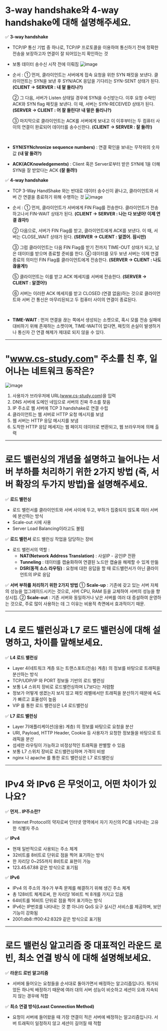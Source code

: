 # 3-way handshake와 4-way handshake에 대해 설명해주세요.

✅ **3-way handshake**

- TCP/IP 통신 기법 중 하나로, TCP/IP 프로토콜을 이용하여 통신하기 전에 정확한 전송을 보장하고자 연결이 잘 되어있는지 확인하는 것
- 보통 데이터 송수신 시작 전에 이뤄짐
  ![image](chan_img/3-way-handshake.png)
- 순서 :
  ① 먼저, 클라이언트는 서버에게 접속 요청을 위한 SYN 패킷을 보낸다. 클라이언트는 SYN을 보낸 후 SYN/ACK 응답을 기다리는 SYN-SENT 상태가 된다.
  **(CLIENT -> SERVER : 내 말 들리나?)**

  ② 그 다음, 서버가 Listen 상태일 경우에 SYN을 수신받는다. 이후 요청 수락인 ACK와 SYN flag 패킷을 보낸다. 이 때, 서버는 SYN-RECEIVED 상태가 된다.
  **(SERVER -> CLIENT : 어 잘 들린다! 내 말은 들리나?)**

  ③ 마지막으로 클라이언트는 ACK를 서버에게 보내고 이 이후부터는 두 컴퓨터 사이의 연결이 완료되어 데이터를 송수신한다.
  **(CLIENT -> SERVER : 잘 들려!)**

  <br/>

- **SYN(SYNchronize sequence numbers)** : 연결 확인을 보내는 무작위의 숫자 값 **(내 말 들려?)**
- **ACK(ACKnowledgements)** : Client 혹은 Server로부터 받은 SYN에 1을 더해 SYN을 잘 받았다는 ACK **(잘 들려!)**

✅ **4-way handshake**

- TCP 3-Way HandShake 와는 반대로 데이터 송수신이 끝나고, 클라이언트와 서버 간 연결을 종료하기 위해 수행하는 것
  ![image](chan_img/4-way-handshake.png)
- 순서 :
  ① 먼저, 클라이언트가 서버에게 FIN Flag를 전송한다. 클라이언트가 전송하고나서 FIN-WAIT 상태가 된다.
  **(CLIENT -> SERVER : 나는 다 보냈어! 이제 연결 끊자!)**

  ② 다음으로, 서버가 FIN Flag를 받고, 클라이언트에게 ACK를 보낸다. 이 때, 서버는 CLOSE_WAIT 상태가 된다.
  **(SERVER -> CLIENT : 알겠어. 잠시만)**

  ③ 그럼 클라이언트는 다음 FIN Flag를 받기 전까지 TIME-OUT 상태가 되고, 남은 데이터를 받으며 종료할 준비를 한다.
  ④ 데이터를 모두 보낸 서버는 이제 연결종료의 의미인 FIN Flag를 클라이언트에게 전송한다.
  **(SERVER -> CLIENT : 나도 끊을게!)**

  ⑤ 클라이언트는 이를 받고 ACK 메세지를 서버에 전송한다.
  **(SERVER -> CLIENT : 알겠어!)**

  ⑥ 서버는 이러한 ACK 메세지를 받고 CLOSED (연결 없음)하는 것으로 클라이언트와 서버 간 통신은 마무리된되고 두 컴퓨터 사이의 연결이 종료된다.

<br/>

- **TIME-WAIT** : 먼저 연결을 끊는 쪽에서 생성되는 소켓으로, 혹시 모를 전송 실패에 대비하기 위해 존재하는 소켓이며, TIME-WAIT이 없다면, 패킷의 손실이 발생하거나 통신자 간 연결 해제가 제대로 되지 않을 수 있다.

<hr/>

# "www.cs-study.com" 주소를 친 후, 일어나는 네트워크 동작은?

![image](chan_img/network-work.png)

1. 사용자가 브라우저에 URL(www.cs-study.com)을 입력
2. DNS 서버에 도메인 네임으로 서버의 진짜 주소를 찾음
3. IP 주소로 웹 서버에 TCP 3 handshake로 연결 수립
4. 클라이언트는 웹 서버로 HTTP 요청 메시지를 보냄
5. 웹 서버는 HTTP 응답 메시지를 보냄
6. 도착한 HTTP 응답 메세지는 웹 페이지 데이터로 변환되고, 웹 브라우저에 의해 출력

<hr/>

# 로드 밸런싱의 개념을 설명하고 늘어나는 서버 부하를 처리하기 위한 2가지 방법 (즉, 서버 확장의 두가지 방법)을 설명해주세요.

✅ **로드 밸런싱**

- 로드 밸런서를 클라이언트와 서버 사이에 두고, 부하가 집중되지 않도록 여러 서버에 분산하는 방식
- Scale-out 시에 사용
- Server Load Balancing이라고도 불림

✅ **로드 밸런서**
로드 밸런싱 작업을 담당하는 장비

- 로드 밸런서의 역할 :
  - **NAT(Network Address Translation)** : 사설IP - 공인IP 전환
  - **Tunneling** : 데이터를 캡슐화하여 연결된 노드만 캡슐을 해제할 수 있게 만듦
  - **DSR(동적 소스 라우팅)** : 요청에 대한 응답을 할 때 로드밸런서가 아닌 클라이언트의 IP로 응답

✅ **서버 부하를 처리하기 위한 2가지 방법**
① **Scale-up** : 기존에 갖고 있는 서버 자체의 성능을 업그레이드시키는 것으로, 서버 CPU, RAM 등을 교체하여 서버의 성능을 향상시킴.
② **Scale-out** : 기존 서버와 동일하거나 낮은 서버를 여러 대 증설하여 운영하는 것으로, 주로 많이 사용하는 데 그 이유는 비용적 측면에서 효과적이기 때문.

<hr/>

# L4 로드 밸런싱과 L7 로드 밸런싱에 대해 설명하고, 차이를 말해보세요.

✅ **L4 로드 밸런싱**

- Layer 4(네트워크 계층 또는 트랜스포트(전송) 계층) 의 정보를 바탕으로 트래픽을 분산하는 방식
- TCP/UDP/IP 와 PORT 정보들 기반의 로드 밸런싱
- 보통 L4 스위치 장비로 로드밸런싱하며 L7보다는 저렴함
- 정보가 어떻게 생겼는지 보지 않고 패킷 레벨에서만 트래픽을 분산하기 때문에 속도가 빠르고 효율성이 높음
- VIP 를 통한 로드 밸런싱은 L4 로드밸런싱

✅ **L7 로드 밸런싱**

- Layer 7(애플리케이션(응용) 계층) 의 정보를 바탕으로 요청을 분산
- URI, Payload, HTTP Header, Cookie 등 사용자가 요청한 정보들을 바탕으로 트래픽을 분산
- 섬세한 라우팅이 가능하고 비정상적인 트래픽을 판별할 수 있음
- 보통 L7 스위치 장비로 로드밸런싱하며 가격이 비쌈
- nginx 나 apache 를 통한 로드 밸런싱은 L7 로드밸런싱

<hr/>

# IPv4 와 IPv6 은 무엇이고, 어떤 차이가 있나요?

✅ **먼저.. IP주소란?**

- Internet Protocol의 약자로써 인터넷 영역에서 자기 자신의 PC를 나타내는 고유한 식별자 주소

✅ **IPv4**

- 현재 일반적으로 사용되는 주소 체계
- 32비트를 8비트로 단위로 점을 찍어 표기하는 방식
- 한 자리당 0~255까지 8비트로 표현이 가능
- 123.45.67.88 같은 방식으로 표기됨

✅ **IPv6**

- IPv4 의 주소의 개수가 부족 문제를 해결하기 위해 생긴 주소 체계
- 총 128비트 체계로써, 한 자리당 16비트 씩 8개를 가지고 있음
- 64비트를 16비트 단위로 점을 찍어 표기하는 방식
- IPv6는 IP번호를 나타내는 것 뿐 아니라 QoS 요구 실시간 서비스를 제공하며, 보안 기능이 강화됨
- 2001:db8::ff00:42:8329 같은 방식으로 표기됨

<hr/>

# 로드 밸런싱 알고리즘 중 대표적인 라운드 로빈, 최소 연결 방식 에 대해 설명해보세요.

✅ **라운드 로빈 알고리즘**

- 서버에 들어오는 요청들을 순서대로 돌아가면서 배정하는 알고리즘입니다. 뭐가되었든 하나씩 배정하기 때문에 여러 대의 서버 성능이 비슷하고 세션이 오래 지속되지 않는 경우에 적합

✅ **최소 연결 방식(Least Connection Method)**

- 요청이 서버에 들어왔을 때 가장 연결이 적은 서버에 배정하는 알고리즘입니다. 서버 트래픽이 일정하지 않고 세션이 길어질 때 적합
